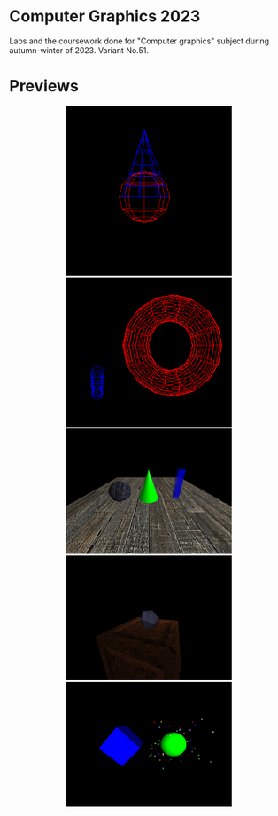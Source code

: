 # Computer Graphics 2023
Labs and the coursework done for "Computer graphics" subject during autumn-winter of 2023.
Variant No.51.

# Previews
<p align="center">
  <img src="https://github.com/RyabickinVM/ComputerGraphics2023/blob/main/previews/1_1.png?raw=true" width="300"/>
  <img src="https://github.com/RyabickinVM/ComputerGraphics2023/blob/main/previews/1_2.png?raw=true" width="300"/><br>
  <img src="https://github.com/RyabickinVM/ComputerGraphics2023/blob/main/previews/2.png?raw=true" width="300"/><br>
  <img src="https://github.com/RyabickinVM/ComputerGraphics2023/blob/main/previews/3.png?raw=true" width="300"/><br>
  <img src="https://github.com/RyabickinVM/ComputerGraphics2023/blob/main/previews/cw.png?raw=true" width="300"/><br>
</p>

